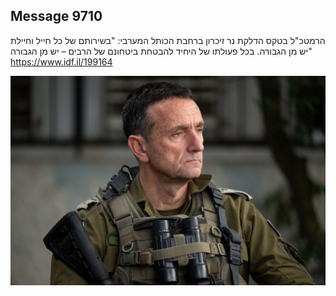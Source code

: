 ## Message 9710

הרמטכ"ל בטקס הדלקת נר זיכרון ברחבת הכותל המערבי:
"בשירותם של כל חייל וחיילת יש מן הגבורה. בכל פעולתו של היחיד להבטחת ביטחונם של הרבים – יש מן הגבורה"
https://www.idf.il/199164

![Photo](./9710/9710_photo.jpg)
